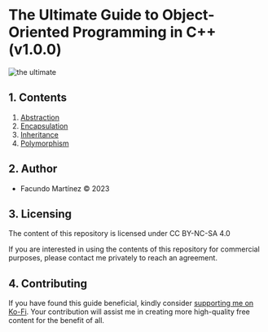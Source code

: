 # The Ultimate Guide to Object-Oriented Programming in C++ (v1.0.0)

![the ultimate](https://github.com/fx-biocoder/oop-in-cpp/assets/90737264/08d16801-91e7-433a-ad48-8e401c84f20e)

## 1. Contents

1. [Abstraction](https://github.com/fx-biocoder/oop-in-cpp/blob/main/01%20-%20Abstraction/README.md)
2. [Encapsulation](https://github.com/fx-biocoder/oop-in-cpp/tree/main/02%20-%20Encapsulation)
3. [Inheritance](https://github.com/fx-biocoder/oop-in-cpp/tree/main/03%20-%20Inheritance)
4. [Polymorphism](https://github.com/fx-biocoder/oop-in-cpp/tree/main/04%20-%20Polymorphism)

## 2. Author

- Facundo Martínez © 2023

## 3. Licensing

The content of this repository is licensed under CC BY-NC-SA 4.0

If you are interested in using the contents of this repository for commercial purposes, please contact me privately to reach an agreement.

## 4. Contributing

If you have found this guide beneficial, kindly consider [supporting me on Ko-Fi](https://ko-fi.com/biocoder). Your contribution will assist me in creating more high-quality free content for the benefit of all. 
